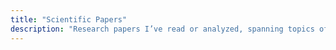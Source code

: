 ```yaml
---
title: "Scientific Papers"
description: "Research papers I’ve read or analyzed, spanning topics of interest in AI, neuroscience, microelectronics, and beyond."
---
```

